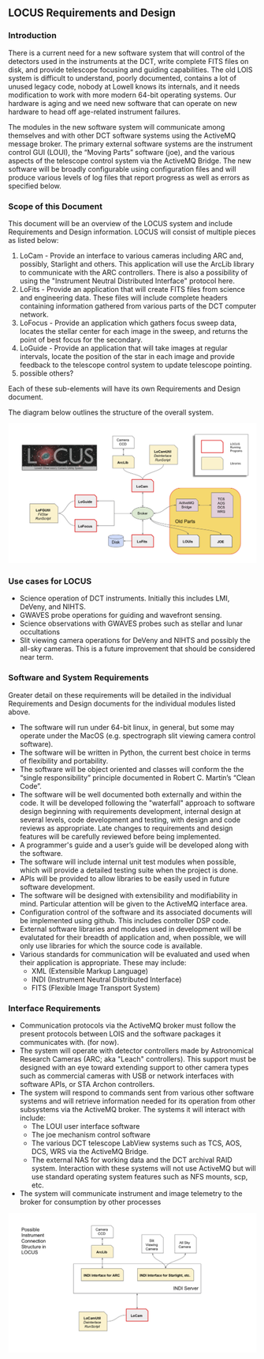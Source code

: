 ## LOCUS Requirements and Design

### Introduction

There is a current need for a new software system that will control of the detectors used
in the instruments at the DCT, write complete FITS files on disk, and provide telescope
focusing and guiding capabilities. The old LOIS system is difficult to understand, poorly
documented, contains a lot of unused legacy code, nobody at Lowell knows its internals, and
it needs modification to work with more modern 64-bit operating systems. Our hardware is
aging and we need new software that can operate on new hardware to head off age-related
instrument failures.

The modules in the new software system will communicate among themselves and with other
DCT software systems using the ActiveMQ message broker. The primary external software systems
are the instrument control GUI (LOUI), the “Moving Parts” software (joe), and the various
aspects of the telescope control system via the ActiveMQ Bridge. The new software will be
broadly configurable using configuration files and will produce various levels of log files
that report progress as well as errors as specified below.

### Scope of this Document

This document will be an overview of the LOCUS system and include Requirements and Design
information.  LOCUS will consist of multiple pieces as listed below:

1. LoCam - Provide an interface to various cameras including ARC and, possibly, Starlight
and others. This application will use the ArcLib library to communicate with the ARC controllers.
There is also a possibility of using the "Instrument Neutral Distributed Interface" protocol here.
2. LoFits - Provide an application that will create FITS files from science and
engineering data.  These files will include complete headers containing information
gathered from various parts of the DCT computer network.
3. LoFocus - Provide an application which gathers focus sweep data, locates the stellar
center for each image in the sweep, and returns the point of best focus for the secondary.
4. LoGuide - Provide an application that will take images at regular intervals, locate
the position of the star in each image and provide feedback to the telescope control system
to update telescope pointing.
5. possible others?

Each of these sub-elements will have its own Requirements and Design document.

The diagram below outlines the structure of the overall system.

![diagram](https://github.com/LowellObservatory/Locus/blob/master/_images/LOCUS-Structure-011519.png "test")

### Use cases for LOCUS

* Science operation of DCT instruments. Initially this includes LMI, DeVeny, and NIHTS.
* GWAVES probe operations for guiding and wavefront sensing.
* Science observations with GWAVES probes such as stellar and lunar occultations
* Slit viewing camera operations for DeVeny and NIHTS and possibly the all-sky cameras.
  This is a future improvement that should be considered near term. 
  
### Software and System Requirements

Greater detail on these requirements will be detailed in the individual Requirements and Design
documents for the individual modules listed above.

* The software will run under 64-bit linux, in general, but some may operate under the MacOS (e.g. spectrograph slit viewing camera control software).
* The software will be written in Python, the current best choice in terms of flexibility and portability.
* The software will be object oriented and classes will conform the the “single responsibility” principle documented in Robert C. Martin’s “Clean Code”.
* The software will be well documented both externally and within the code. It will be developed following the "waterfall" approach to software design beginning with requirements development, internal design at several levels, code development and testing, with design and code reviews as appropriate. Late changes to requirements and design features will be carefully reviewed before being implemented.
* A programmer's guide and a user’s guide will be developed along with the software.
* The software will include internal unit test modules when possible, which will provide a detailed testing suite when the project is done.
* APIs will be provided to allow libraries to be easily used in future software development.
* The software will be designed with extensibility and modifiability in mind. Particular attention will be given to the ActiveMQ interface area.
* Configuration control of the software and its associated documents will be implemented using github. This includes controller DSP code.
* External software libraries and modules used in development will be evalutated for their breadth of application
and, when possible, we will only use libraries for which the source code is available.
* Various standards for communication will be evaluated and used when their application is appropriate.
These may include:
  * XML (Extensible Markup Language)
  * INDI (Instrument Neutral Distributed Interface)
  * FITS (Flexible Image Transport System)

### Interface Requirements

* Communication protocols via the ActiveMQ broker must follow the present protocols between LOIS and the software packages it communicates with. (for now).
* The system will operate with detector controllers made by Astronomical Research Cameras (ARC; aka "Leach" controllers). This support must be designed with an eye toward extending support to other camera types such as commercial cameras with USB or network interfaces with software APIs, or STA Archon controllers.
* The system will respond to commands sent from various other software systems and will retrieve information needed for its operation from other subsystems via the ActiveMQ broker. The systems it will interact with include:
  * The LOUI user interface software
  * The joe mechanism control software
  * The various DCT telescope LabView systems such as TCS, AOS, DCS, WRS via the ActiveMQ Bridge.
  * The external NAS for working data and the DCT archival RAID system. Interaction with these systems will not use ActiveMQ but will use standard operating system features such as NFS mounts, scp, etc.
* The system will communicate instrument and image telemetry to the broker for consumption by other processes

![diagram](https://github.com/LowellObservatory/Locus/blob/master/_images/LOCUS-INDI-Server.png "test")
